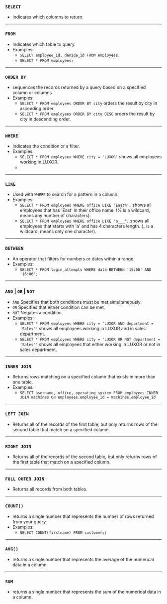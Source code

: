 ### ```SELECT```
- Indicates which columns to return.

---
### ```FROM```
- Indicates which table to query.
- Examples:
  - ```SELECT employee_id, device_id FROM employees;```
  - ```SELECT * FROM employees;```

---
### ```ORDER BY```
- sequences the records returned by a query based on a specified column or columns
- Examples:
  - ```SELECT * FROM employees ORDER BY city``` orders the result by city in ascending order.
  - ```SELECT * FROM employees ORDER BY city DESC``` orders the result by city in descending order.

---
### ```WHERE```
- Indicates the condition or a filter.
- Examples:
  - ```SELECT * FROM employees WHERE city = 'LUXOR'``` shows all employees working in LUXOR.
  - 

---
### ```LIKE```
- Used with ```WHERE``` to search for a pattern in a column.
- Examples:
  - ```SELECT * FROM employees WHERE office LIKE 'East%';``` shows all employees that has 'East' in their office name. (% is a wildcard, means any number of characters).
  - ```SELECT * FROM employees WHERE office LIKE 'a___';``` shows all employees that starts with 'a' and has 4 characters length. (_ is a wildcard, means only one character).

---
### ```BETWEEN```
- An operator that filters for numbers or dates within a range.
- Examples:
  - ```SELECT * FROM login_attempts WHERE date BETWEEN '15:00' AND '16:00';```

---
### ```AND``` | ```OR``` | ```NOT```
- ```AND``` Specifies that both conditions must be met simultaneously.
- ```OR``` Specifies that either condition can be met.
- ```NOT``` Negates a condition.
- Examples:
  - ```SELECT * FROM employees WHERE city = 'LUXOR AND department = 'Sales''``` shows all employees working in LUXOR and in sales department.
  - ```SELECT * FROM employees WHERE city = 'LUXOR OR NOT department = 'Sales''``` shows all employees that either working in LUXOR or not in sales department.

---
### ```INNER JOIN```
- Returns rows matching on a specified column that exists in more than one table.
- Examples:
  - ```SELECT username, office, operating_system FROM employees INNER JOIN machines ON employees.employee_id = machines.employee_id```

---
### ```LEFT JOIN```
- Returns all of the records of the first table, but only returns rows of the second table that match on a specified column.

---
### ```RIGHT JOIN```
- Returns all of the records of the second table, but only returns rows of the first table that match on a specified column.

---
### ```FULL OUTER JOIN```
- Returns all records from both tables.

---
### ```COUNT()```
- returns a single number that represents the number of rows returned from your query.
- Examples:
  - ```SELECT COUNT(firstname) FROM customers;```

---
### ```AVG()```
- returns a single number that represents the average of the numerical data in a column.

---
### ```SUM```
- returns a single number that represents the sum of the numerical data in a column.